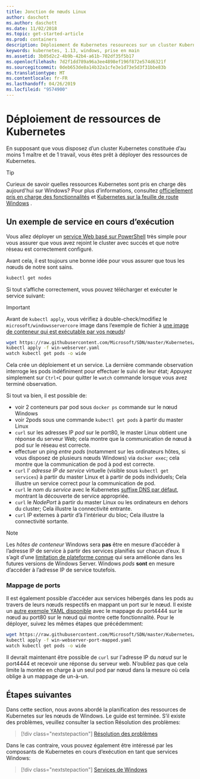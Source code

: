 ```yaml
---
title: Jonction de nœuds Linux
author: daschott
ms.author: daschott
ms.date: 11/02/2018
ms.topic: get-started-article
ms.prod: containers
description: Déploiement de Kubernetes resoureces sur un cluster Kubernetes de systèmes d’exploitation mixtes.
keywords: kubernetes, 1.13, windows, prise en main
ms.assetid: 3b05d2c2-4b9b-42b4-a61b-702df35f5b17
ms.openlocfilehash: 7d2f1dd789a96a3ee4898ef196f872e574d6321f
ms.sourcegitcommit: 0deb653de8a14b32a1cfe3e1d73e5d3f31bbe83b
ms.translationtype: MT
ms.contentlocale: fr-FR
ms.lasthandoff: 04/26/2019
ms.locfileid: "9574900"
---
```

# <a name="deploying-kubernetes-resources"></a>Déploiement de ressources de Kubernetes #
En supposant que vous disposez d’un cluster Kubernetes constituée d’au moins 1 maître et de 1 travail, vous êtes prêt à déployer des ressources de Kubernetes.
> [!TIP] 
> Curieux de savoir quelles ressources Kubernetes sont pris en charge dès aujourd'hui sur Windows? Pour plus d’informations, consultez [officiellement pris en charge des fonctionnalités](https://kubernetes.io/docs/getting-started-guides/windows/#supported-features) et [Kubernetes sur la feuille de route Windows](https://trello.com/b/rjTqrwjl/windows-k8s-roadmap) .


## <a name="running-a-sample-service"></a>Un exemple de service en cours d’exécution ##
Vous allez déployer un [service Web basé sur PowerShell](https://github.com/Microsoft/SDN/blob/master/Kubernetes/WebServer.yaml) très simple pour vous assurer que vous avez rejoint le cluster avec succès et que notre réseau est correctement configuré.

Avant cela, il est toujours une bonne idée pour vous assurer que tous les nœuds de notre sont sains.
```bash
kubectl get nodes
```

Si tout s’affiche correctement, vous pouvez télécharger et exécuter le service suivant:
> [!Important] 
> Avant de `kubectl apply`, vous vérifiez à double-check/modifiez le `microsoft/windowsservercore` image dans l’exemple de fichier à [une image de conteneur qui est exécutable par vos nœuds](https://docs.microsoft.com/en-us/virtualization/windowscontainers/deploy-containers/version-compatibility#choosing-container-os-versions)!

```bash
wget https://raw.githubusercontent.com/Microsoft/SDN/master/Kubernetes/flannel/l2bridge/manifests/simpleweb.yml -O win-webserver.yaml
kubectl apply -f win-webserver.yaml
watch kubectl get pods -o wide
```

Cela crée un déploiement et un service. La dernière commande observation interroge les pods indéfiniment pour effectuer le suivi de leur état; Appuyez simplement sur `Ctrl+C` pour quitter le `watch` commande lorsque vous avez terminé observation.

Si tout va bien, il est possible de:

  - voir 2 conteneurs par pod sous `docker ps` commande sur le nœud Windows
  - voir 2pods sous une commande `kubectl get pods` à partir du master Linux
  - `curl` sur les adresses IP *pod* sur le port80, le master Linux obtient une réponse du serveur Web; cela montre que la communication de nœud à pod sur le réseau est correcte.
  - effectuer un ping *entre pods* (notamment sur les ordinateurs hôtes, si vous disposez de plusieurs nœuds Windows) via `docker exec`; cela montre que la communication de pod à pod est correcte.
  - `curl` l' *adresse IP de service* virtuelle (visible sous `kubectl get services`) à partir du master Linux et à partir de pods individuels; Cela illustre un service correct pour la communication de pod.
  - `curl` le *nom du service* avec le Kubernetes [suffixe DNS par défaut](https://kubernetes.io/docs/concepts/services-networking/dns-pod-service/#services), montrant la découverte de service appropriée.
  - `curl` le *NodePort* à partir du master Linux ou les ordinateurs en dehors du cluster; Cela illustre la connectivité entrante.
  - `curl` IP externes à partir d’à l’intérieur du bloc; Cela illustre la connectivité sortante.

> [!Note]  
> Les *hôtes de conteneur* Windows sera **pas** être en mesure d’accéder à l’adresse IP de service à partir des services planifiés sur chacun d’eux. Il s’agit d’une [limitation de plateforme connue](./common-problems.md#my-windows-node-cannot-access-my-services-using-the-service-ip) qui sera améliorée dans les futures versions de Windows Server. Windows *pods* **sont** en mesure d’accéder à l’adresse IP de service toutefois.

### <a name="port-mapping"></a>Mappage de ports ### 
Il est également possible d’accéder aux services hébergés dans les pods au travers de leurs nœuds respectifs en mappant un port sur le nœud. Il existe un [autre exemple YAML disponible](https://github.com/Microsoft/SDN/blob/master/Kubernetes/PortMapping.yaml) avec le mappage du port4444 sur le nœud au port80 sur le nœud qui montre cette fonctionnalité. Pour le déployer, suivez les mêmes étapes que précédemment:

```bash
wget https://raw.githubusercontent.com/Microsoft/SDN/master/Kubernetes/PortMapping.yaml -O win-webserver-port-mapped.yaml
kubectl apply -f win-webserver-port-mapped.yaml
watch kubectl get pods -o wide
```

Il devrait maintenant être possible de `curl` sur l'adresse IP du *nœud* sur le port4444 et recevoir une réponse du serveur web. N’oubliez pas que cela limite la montée en charge à un seul pod par nœud dans la mesure où cela oblige à un mappage de un-à-un.


## <a name="next-steps"></a>Étapes suivantes ##
Dans cette section, nous avons abordé la planification des ressources de Kubernetes sur les nœuds de Windows. Le guide est terminée. S’il existe des problèmes, veuillez consulter la section Résolution des problèmes:

> [!div class="nextstepaction"]
> [Résolution des problèmes](./common-problems.md)

Dans le cas contraire, vous pouvez également être intéressé par les composants de Kubernetes en cours d’exécution en tant que services Windows:
> [!div class="nextstepaction"]
> [Services de Windows](./kube-windows-services.md)
